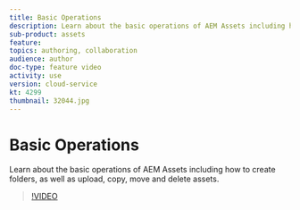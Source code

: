 ```yaml
---
title: Basic Operations
description: Learn about the basic operations of AEM Assets including how to create folders, as well as upload, copy, move and delete assets.
sub-product: assets
feature:
topics: authoring, collaboration
audience: author
doc-type: feature video
activity: use
version: cloud-service
kt: 4299
thumbnail: 32044.jpg
---
```


# Basic Operations

Learn about the basic operations of AEM Assets including how to create folders, as well as upload, copy, move and delete assets.

>[!VIDEO](https://video.tv.adobe.com/v/32044/?quality=12&learn=on&hidetitle=true)